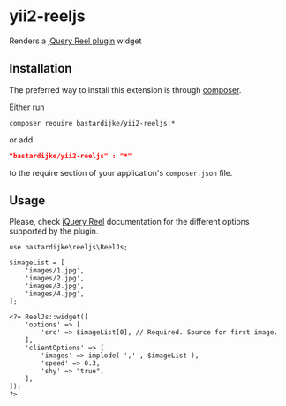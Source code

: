 # yii2-reeljs

Renders a [jQuery Reel plugin](http://reel360.org/) widget

Installation
------------
The preferred way to install this extension is through [composer](http://getcomposer.org/download/).


Either run

```
composer require bastardijke/yii2-reeljs:*
```
or add

```json
"bastardijke/yii2-reeljs" : "*"
```

to the require section of your application's `composer.json` file.

Usage
-----

Please, check [jQuery Reel](http://reel360.org/reel#options) documentation for the different options supported by the plugin.

```
use bastardijke\reeljs\ReelJs;

$imageList = [
	'images/1.jpg',
	'images/2.jpg',
	'images/3.jpg',
	'images/4.jpg',
];

<?= ReelJs::widget([
    'options' => [
        'src' => $imageList[0], // Required. Source for first image.
    ],
    'clientOptions' => [
        'images' => implode( ',' , $imageList ),
        'speed' => 0.3,
        'shy' => "true",
    ], 
]);
?>
```